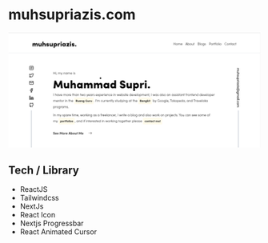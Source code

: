 # muhsupriazis.com

![Muhammad Supri Site](/website.png)

## Tech / Library
- ReactJS
- Tailwindcss
- NextJs
- React Icon
- Nextjs Progressbar
- React Animated Cursor

